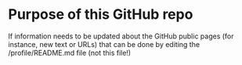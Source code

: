 # Purpose of this GitHub repo
If information needs to be updated about the GitHub public pages (for instance, new text or URLs) that can be done by editing the /profile/README.md file (not this file!)
